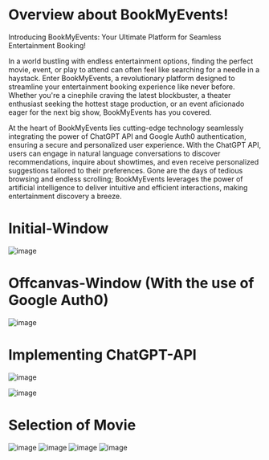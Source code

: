 # Overview about BookMyEvents!
Introducing BookMyEvents: Your Ultimate Platform for Seamless Entertainment Booking!

In a world bustling with endless entertainment options, finding the perfect movie, event, or play to attend can often feel like searching for a needle in a haystack. Enter BookMyEvents, a revolutionary platform designed to streamline your entertainment booking experience like never before. Whether you're a cinephile craving the latest blockbuster, a theater enthusiast seeking the hottest stage production, or an event aficionado eager for the next big show, BookMyEvents has you covered.

At the heart of BookMyEvents lies cutting-edge technology seamlessly integrating the power of ChatGPT API and Google Auth0 authentication, ensuring a secure and personalized user experience. With the ChatGPT API, users can engage in natural language conversations to discover recommendations, inquire about showtimes, and even receive personalized suggestions tailored to their preferences. Gone are the days of tedious browsing and endless scrolling; BookMyEvents leverages the power of artificial intelligence to deliver intuitive and efficient interactions, making entertainment discovery a breeze.

# Initial-Window
![image](https://github.com/vraval13/BookMyEvents_FullStack_Project/assets/125266587/3ae8c5ff-3f46-41b2-b898-7df18850fa5e)

# Offcanvas-Window (With the use of Google Auth0)
![image](https://github.com/vraval13/BookMyEvents_FullStack_Project/assets/125266587/07c795b9-06d1-40ec-832c-2a2089add44c)

# Implementing ChatGPT-API
![image](https://github.com/vraval13/BookMyEvents_FullStack_Project/assets/125266587/9102f60a-d16d-4fd4-9c23-83273cbdb4b6)

![image](https://github.com/vraval13/BookMyEvents_FullStack_Project/assets/125266587/c54c2b80-fba7-4e3f-a1c8-c4327c581db8)

# Selection of Movie
![image](https://github.com/vraval13/BookMyEvents_FullStack_Project/assets/125266587/b128e151-fab0-4e8d-ab48-497504633ff7)
![image](https://github.com/vraval13/BookMyEvents_FullStack_Project/assets/125266587/d4c467c9-1d70-4498-9955-9a639b6fa80c)
![image](https://github.com/vraval13/BookMyEvents_FullStack_Project/assets/125266587/e6ac153c-aa5e-44ab-9256-877a6939f04c)
![image](https://github.com/vraval13/BookMyEvents_FullStack_Project/assets/125266587/ab34e34f-b3e8-48f6-adcd-1128ff2b20b7)
